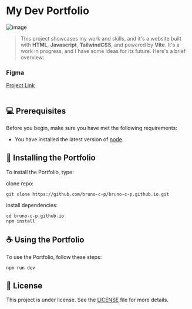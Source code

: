 # My Dev Portfolio

![image](https://github.com/bruno-c-p/bruno-c-p.github.io/assets/62653989/67a68efa-cd17-4427-b2ac-dc1486ac5b75)

> This project showcases my work and skills, and it's a website built with <strong>HTML</strong>, <strong>Javascript</strong>, <strong>TailwindCSS</strong>, and powered by <strong>Vite</strong>.
> It's a work in progress, and I have some ideas for its future. Here's a brief overview:

### Figma
[Project Link](https://www.figma.com/file/3rSc6Oj9NlrpE7ruYOSc05/BRUNOCP---PORTFOLIO?type=design&mode=design&t=S9s9AiCIn1IKDvCj-1)<br><br>

## 💻 Prerequisites

Before you begin, make sure you have met the following requirements:

* You have installed the latest version of [node](https://nodejs.org/en/download).

## 🚀 Installing the Portfolio

To install the Portfolio, type:

clone repo:
```
git clone https://github.com/bruno-c-p/bruno-c-p.github.io.git
```
install dependencies:
```
cd bruno-c-p.github.io
npm install
```

## ☕ Using the Portfolio

To use the Portfolio, follow these steps:

```
npm run dev
```


## 📝 License

This project is under license. See the [LICENSE](LICENSE.md) file for more details.
